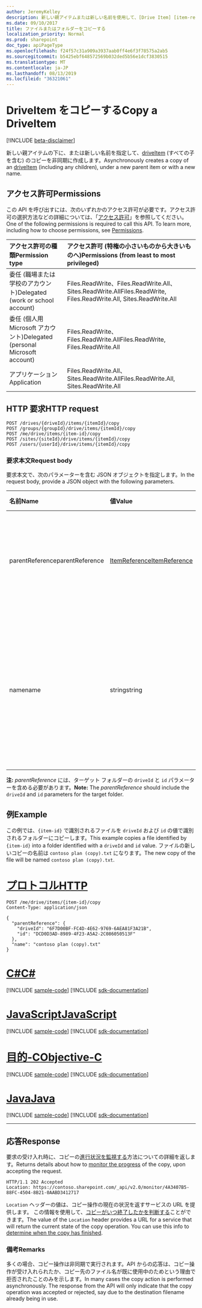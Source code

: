 ```yaml
---
author: JeremyKelley
description: 新しい親アイテムまたは新しい名前を使用して、[Drive Item] [item-resource] (すべての子を含む) のコピーを非同期的に作成します。
ms.date: 09/10/2017
title: ファイルまたはフォルダーをコピーする
localization_priority: Normal
ms.prod: sharepoint
doc_type: apiPageType
ms.openlocfilehash: f24f57c31a909a3937aab0ff4e6f3f78575a2ab5
ms.sourcegitcommit: b5425ebf648572569b032ded5b56e1dcf3830515
ms.translationtype: MT
ms.contentlocale: ja-JP
ms.lasthandoff: 08/13/2019
ms.locfileid: "36321061"
---
```

# <a name="copy-a-driveitem"></a><span data-ttu-id="8b273-103">DriveItem をコピーする</span><span class="sxs-lookup"><span data-stu-id="8b273-103">Copy a DriveItem</span></span>

[!INCLUDE [beta-disclaimer](../../includes/beta-disclaimer.md)]

<span data-ttu-id="8b273-104">新しい親アイテムの下に、または新しい名前を指定して、[driveItem][item-resource] (すべての子を含む) のコピーを非同期に作成します。</span><span class="sxs-lookup"><span data-stu-id="8b273-104">Asynchronously creates a copy of an [driveItem][item-resource] (including any children), under a new parent item or with a new name.</span></span>

## <a name="permissions"></a><span data-ttu-id="8b273-105">アクセス許可</span><span class="sxs-lookup"><span data-stu-id="8b273-105">Permissions</span></span>

<span data-ttu-id="8b273-p101">この API を呼び出すには、次のいずれかのアクセス許可が必要です。アクセス許可の選択方法などの詳細については、「[アクセス許可](/graph/permissions-reference)」を参照してください。</span><span class="sxs-lookup"><span data-stu-id="8b273-p101">One of the following permissions is required to call this API. To learn more, including how to choose permissions, see [Permissions](/graph/permissions-reference).</span></span>

|<span data-ttu-id="8b273-108">アクセス許可の種類</span><span class="sxs-lookup"><span data-stu-id="8b273-108">Permission type</span></span>      | <span data-ttu-id="8b273-109">アクセス許可 (特権の小さいものから大きいものへ)</span><span class="sxs-lookup"><span data-stu-id="8b273-109">Permissions (from least to most privileged)</span></span>              |
|:--------------------|:---------------------------------------------------------|
|<span data-ttu-id="8b273-110">委任 (職場または学校のアカウント)</span><span class="sxs-lookup"><span data-stu-id="8b273-110">Delegated (work or school account)</span></span> | <span data-ttu-id="8b273-111">Files.ReadWrite、Files.ReadWrite.All、Sites.ReadWrite.All</span><span class="sxs-lookup"><span data-stu-id="8b273-111">Files.ReadWrite, Files.ReadWrite.All, Sites.ReadWrite.All</span></span>    |
|<span data-ttu-id="8b273-112">委任 (個人用 Microsoft アカウント)</span><span class="sxs-lookup"><span data-stu-id="8b273-112">Delegated (personal Microsoft account)</span></span> | <span data-ttu-id="8b273-113">Files.ReadWrite、Files.ReadWrite.All</span><span class="sxs-lookup"><span data-stu-id="8b273-113">Files.ReadWrite, Files.ReadWrite.All</span></span>    |
|<span data-ttu-id="8b273-114">アプリケーション</span><span class="sxs-lookup"><span data-stu-id="8b273-114">Application</span></span> | <span data-ttu-id="8b273-115">Files.ReadWrite.All、Sites.ReadWrite.All</span><span class="sxs-lookup"><span data-stu-id="8b273-115">Files.ReadWrite.All, Sites.ReadWrite.All</span></span> |

## <a name="http-request"></a><span data-ttu-id="8b273-116">HTTP 要求</span><span class="sxs-lookup"><span data-stu-id="8b273-116">HTTP request</span></span>

<!-- { "blockType": "ignored" } -->

```http
POST /drives/{driveId}/items/{itemId}/copy
POST /groups/{groupId}/drive/items/{itemId}/copy
POST /me/drive/items/{item-id}/copy
POST /sites/{siteId}/drive/items/{itemId}/copy
POST /users/{userId}/drive/items/{itemId}/copy
```

### <a name="request-body"></a><span data-ttu-id="8b273-117">要求本文</span><span class="sxs-lookup"><span data-stu-id="8b273-117">Request body</span></span>

<span data-ttu-id="8b273-118">要求本文で、次のパラメーターを含む JSON オブジェクトを指定します。</span><span class="sxs-lookup"><span data-stu-id="8b273-118">In the request body, provide a JSON object with the following parameters.</span></span>


| <span data-ttu-id="8b273-119">名前</span><span class="sxs-lookup"><span data-stu-id="8b273-119">Name</span></span>            | <span data-ttu-id="8b273-120">値</span><span class="sxs-lookup"><span data-stu-id="8b273-120">Value</span></span>                                          | <span data-ttu-id="8b273-121">説明</span><span class="sxs-lookup"><span data-stu-id="8b273-121">Description</span></span>                                                                                                 |
|:----------------|:-----------------------------------------------|:------------------------------------------------------------------------------------------------------------|
| <span data-ttu-id="8b273-122">parentReference</span><span class="sxs-lookup"><span data-stu-id="8b273-122">parentReference</span></span> | [<span data-ttu-id="8b273-123">ItemReference</span><span class="sxs-lookup"><span data-stu-id="8b273-123">ItemReference</span></span>](../resources/itemreference.md) | <span data-ttu-id="8b273-p102">省略可能。コピーが作成される親アイテムへの参照。</span><span class="sxs-lookup"><span data-stu-id="8b273-p102">Optional. Reference to the parent item the copy will be created in.</span></span>                                         |
| <span data-ttu-id="8b273-126">name</span><span class="sxs-lookup"><span data-stu-id="8b273-126">name</span></span>            | <span data-ttu-id="8b273-127">string</span><span class="sxs-lookup"><span data-stu-id="8b273-127">string</span></span>                                         | <span data-ttu-id="8b273-p103">省略可能。コピーの新しい名前。これを指定しない場合は、元の名前と同じ名前が使用されます。</span><span class="sxs-lookup"><span data-stu-id="8b273-p103">Optional. The new name for the copy. If this isn't provided, the same name will be used as the original.</span></span>    |

<span data-ttu-id="8b273-131">**注:** _parentReference_ には、ターゲット フォルダーの `driveId` と `id` パラメーターを含める必要があります。</span><span class="sxs-lookup"><span data-stu-id="8b273-131">**Note:** The _parentReference_ should include the `driveId` and `id` parameters for the target folder.</span></span>

## <a name="example"></a><span data-ttu-id="8b273-132">例</span><span class="sxs-lookup"><span data-stu-id="8b273-132">Example</span></span>

<span data-ttu-id="8b273-133">この例では、`{item-id}` で識別されるファイルを `driveId` および `id` の値で識別されるフォルダーにコピーします。</span><span class="sxs-lookup"><span data-stu-id="8b273-133">This example copies a file identified by `{item-id}` into a folder identified with a `driveId` and `id` value.</span></span>
<span data-ttu-id="8b273-134">ファイルの新しいコピーの名前は `contoso plan (copy).txt` になります。</span><span class="sxs-lookup"><span data-stu-id="8b273-134">The new copy of the file will be named `contoso plan (copy).txt`.</span></span>


# <a name="httptabhttp"></a>[<span data-ttu-id="8b273-135">プロトコル</span><span class="sxs-lookup"><span data-stu-id="8b273-135">HTTP</span></span>](#tab/http)
<!-- { "blockType": "request", "name": "copy-item", "scopes": "files.readwrite", "target": "action" } -->

```http
POST /me/drive/items/{item-id}/copy
Content-Type: application/json

{
  "parentReference": {
    "driveId": "6F7D00BF-FC4D-4E62-9769-6AEA81F3A21B",
    "id": "DCD0D3AD-8989-4F23-A5A2-2C086050513F"
  },
  "name": "contoso plan (copy).txt"
}
```
# <a name="ctabcsharp"></a>[<span data-ttu-id="8b273-136">C#</span><span class="sxs-lookup"><span data-stu-id="8b273-136">C#</span></span>](#tab/csharp)
[!INCLUDE [sample-code](../includes/snippets/csharp/copy-item-csharp-snippets.md)]
[!INCLUDE [sdk-documentation](../includes/snippets/snippets-sdk-documentation-link.md)]

# <a name="javascripttabjavascript"></a>[<span data-ttu-id="8b273-137">JavaScript</span><span class="sxs-lookup"><span data-stu-id="8b273-137">JavaScript</span></span>](#tab/javascript)
[!INCLUDE [sample-code](../includes/snippets/javascript/copy-item-javascript-snippets.md)]
[!INCLUDE [sdk-documentation](../includes/snippets/snippets-sdk-documentation-link.md)]

# <a name="objective-ctabobjc"></a>[<span data-ttu-id="8b273-138">目的-C</span><span class="sxs-lookup"><span data-stu-id="8b273-138">Objective-C</span></span>](#tab/objc)
[!INCLUDE [sample-code](../includes/snippets/objc/copy-item-objc-snippets.md)]
[!INCLUDE [sdk-documentation](../includes/snippets/snippets-sdk-documentation-link.md)]

# <a name="javatabjava"></a>[<span data-ttu-id="8b273-139">Java</span><span class="sxs-lookup"><span data-stu-id="8b273-139">Java</span></span>](#tab/java)
[!INCLUDE [sample-code](../includes/snippets/java/copy-item-java-snippets.md)]
[!INCLUDE [sdk-documentation](../includes/snippets/snippets-sdk-documentation-link.md)]

---


## <a name="response"></a><span data-ttu-id="8b273-140">応答</span><span class="sxs-lookup"><span data-stu-id="8b273-140">Response</span></span>

<span data-ttu-id="8b273-141">要求の受け入れ時に、コピーの[進行状況を監視する](/graph/long-running-actions-overview)方法についての詳細を返します。</span><span class="sxs-lookup"><span data-stu-id="8b273-141">Returns details about how to [monitor the progress](/graph/long-running-actions-overview) of the copy, upon accepting the request.</span></span>

<!-- { "blockType": "response" } -->

```http
HTTP/1.1 202 Accepted
Location: https://contoso.sharepoint.com/_api/v2.0/monitor/4A3407B5-88FC-4504-8B21-0AABD3412717
```

<span data-ttu-id="8b273-p105">`Location` ヘッダーの値は、コピー操作の現在の状況を返すサービスの URL を提供します。 この情報を使用して、[コピーがいつ終了したかを判断する](/graph/long-running-actions-overview)ことができます。</span><span class="sxs-lookup"><span data-stu-id="8b273-p105">The value of the `Location` header provides a URL for a service that will return the current state of the copy operation. You can use this info to [determine when the copy has finished](/graph/long-running-actions-overview).</span></span>

### <a name="remarks"></a><span data-ttu-id="8b273-144">備考</span><span class="sxs-lookup"><span data-stu-id="8b273-144">Remarks</span></span>

<span data-ttu-id="8b273-p106">多くの場合、コピー操作は非同期で実行されます。API からの応答は、コピー操作が受け入れられたか、コピー先のファイル名が既に使用中のためという理由で拒否されたことのみを示します。</span><span class="sxs-lookup"><span data-stu-id="8b273-p106">In many cases the copy action is performed asynchronously. The response from the API will only indicate that the copy operation was accepted or rejected, say due to the destination filename already being in use.</span></span>

[item-resource]: ../resources/driveitem.md

<!--
{
  "type": "#page.annotation",
  "description": "Create a copy of an existing item.",
  "keywords": "copy existing item",
  "section": "documentation",
  "tocPath": "Items/Copy",
  "suppressions": [
  ]
}
-->
